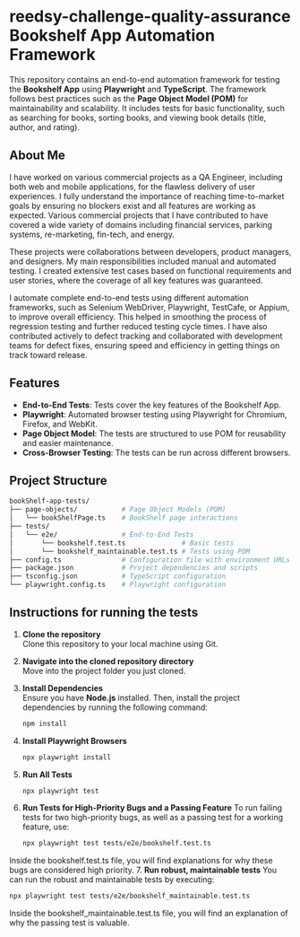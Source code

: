 # reedsy-challenge-quality-assurance  Bookshelf App Automation Framework

This repository contains an end-to-end automation framework for testing the **Bookshelf App** using **Playwright** and **TypeScript**. The framework follows best practices such as the **Page Object Model (POM)** for maintainability and scalability. It includes tests for basic functionality, such as searching for books, sorting books, and viewing book details (title, author, and rating).

## About Me
I have worked on various commercial projects as a QA Engineer, including both web and mobile applications, for the flawless delivery of user experiences. I fully understand the importance of reaching time-to-market goals by ensuring no blockers exist and all features are working as expected. Various commercial projects that I have contributed to have covered a wide variety of domains including financial services, parking systems, re-marketing, fin-tech, and energy.

These projects were collaborations between developers, product managers, and designers. My main responsibilities included manual and automated testing. I created extensive test cases based on functional requirements and user stories, where the coverage of all key features was guaranteed.

I automate complete end-to-end tests using different automation frameworks, such as Selenium WebDriver, Playwright, TestCafe, or Appium, to improve overall efficiency. This helped in smoothing the process of regression testing and further reduced testing cycle times. I have also contributed actively to defect tracking and collaborated with development teams for defect fixes, ensuring speed and efficiency in getting things on track toward release.

## Features
- **End-to-End Tests**: Tests cover the key features of the Bookshelf App.
- **Playwright**: Automated browser testing using Playwright for Chromium, Firefox, and WebKit.
- **Page Object Model**: The tests are structured to use POM for reusability and easier maintenance.
- **Cross-Browser Testing**: The tests can be run across different browsers.

## Project Structure
```bash
bookShelf-app-tests/
├── page-objects/           # Page Object Models (POM)
│   └── bookShelfPage.ts    # BookShelf page interactions
├── tests/
│   └── e2e/                # End-to-End Tests
│       └── bookshelf.test.ts              # Basic tests
│       └── bookshelf_maintainable.test.ts # Tests using POM
├── config.ts               # Configuration file with environment URLs
├── package.json            # Project dependencies and scripts
├── tsconfig.json           # TypeScript configuration
└── playwright.config.ts    # Playwright configuration
```

## Instructions for running the tests

1. **Clone the repository**  
   Clone this repository to your local machine using Git.

2. **Navigate into the cloned repository directory**  
   Move into the project folder you just cloned.

3. **Install Dependencies**  
   Ensure you have **Node.js** installed. Then, install the project dependencies by running the following command:
   ```bash
   npm install
   ```
4. **Install Playwright Browsers**
    ```bash
   npx playwright install
   ```
5. **Run All Tests**
    ```bash
   npx playwright test
   ```
6. **Run Tests for High-Priority Bugs and a Passing Feature**
To run failing tests for two high-priority bugs, as well as a passing test for a working feature, use:
   ```bash
   npx playwright test tests/e2e/bookshelf.test.ts
   ```
Inside the bookshelf.test.ts file, you will find explanations for why these bugs are considered high priority.
7. **Run robust, maintainable tests**
You can run the robust and maintainable tests by executing:
   ```bash
   npx playwright test tests/e2e/bookshelf_maintainable.test.ts
   ```
Inside the bookshelf_maintainable.test.ts file, you will find an explanation of why the passing test is valuable.





